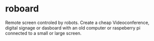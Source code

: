 # roboard
Remote screen controled by robots. Create a cheap Videoconference, digital signage or dasboard with an old computer or raspeberry pi connected to a small or large screen.
